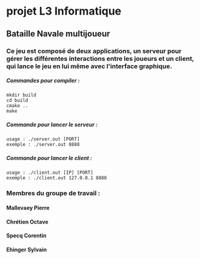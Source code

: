 # projet L3 Informatique 
## Bataille Navale multijoueur

### Ce jeu est composé de deux applications, un serveur pour gérer les différentes interactions entre les joueurs et un client, qui lance le jeu en lui même avec l'interface graphique.


##### Commandes pour compiler : 
	mkdir build
	cd build
	cmake ..
	make

##### Commande pour lancer le serveur :
	usage : ./server.out [PORT]
	exemple : ./server.out 8888

##### Commande pour lancer le client :
	usage : ./client.out [IP] [PORT]
	exemple : ./client.out 127.0.0.1 8888

### Membres du groupe de travail :
#### Mallevaey Pierre
#### Chrétien Octave 
#### Specq Corentin
#### Ehinger Sylvain 
